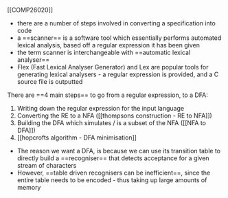 [[COMP26020]]

- there are a number of steps involved in converting a specification into code
- a ==scanner== is a software tool which essentially performs automated lexical analysis, based off a regular expression it has been given
- the term scanner is interchangeable with ==automatic lexical analyser==
- Flex (Fast Lexical Analyser Generator) and Lex are popular tools for generating lexical analysers - a regular expression is provided, and a C source file is outputted

There are ==4 main steps== to go from a regular expression, to a DFA:
1. Writing down the regular expression for the input language
2. Converting the RE to a NFA ([[thompsons construction - RE to NFA]])
3. Building the DFA which simulates / is a subset of the NFA ([[NFA to DFA]])
4. [[hopcrofts algorithm - DFA minimisation]]

- The reason we want a DFA, is because we can use its transition table to directly build a ==recogniser== that detects acceptance for a given stream of characters
- However, ==table driven recognisers can be inefficient==, since the entire table needs to be encoded - thus taking up large amounts of memory